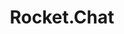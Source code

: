 ---
draft: false
title: Rocket.Chat
content:
  id: rocket.chat
  name: Rocket.Chat
  website: https://rocket.chat/
  short_description: Rocket.Chat is an open-source communications platform for organizations with high standards of data protection.
---